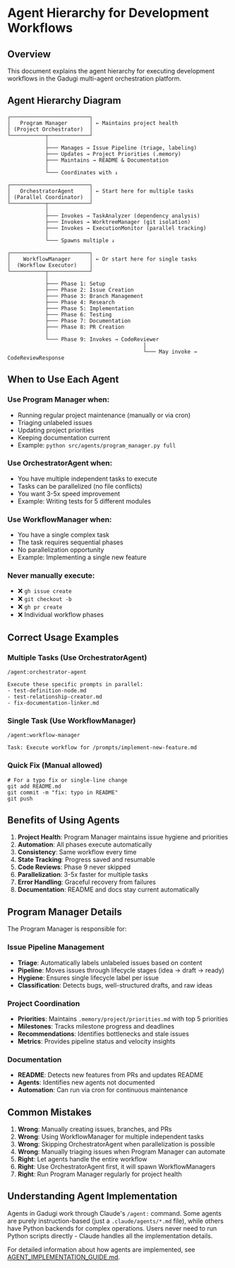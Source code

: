 # Agent Hierarchy for Development Workflows

## Overview

This document explains the agent hierarchy for executing development workflows in the Gadugi multi-agent orchestration platform.


## Agent Hierarchy Diagram

```
┌─────────────────────────┐
│   Program Manager       │ ← Maintains project health
│ (Project Orchestrator)  │
└───────────┬─────────────┘
            │
            ├─── Manages → Issue Pipeline (triage, labeling)
            ├─── Updates → Project Priorities (.memory)
            ├─── Maintains → README & Documentation
            │
            └─── Coordinates with ↓

┌─────────────────────────┐
│   OrchestratorAgent     │ ← Start here for multiple tasks
│ (Parallel Coordinator)  │
└───────────┬─────────────┘
            │
            ├─── Invokes → TaskAnalyzer (dependency analysis)
            ├─── Invokes → WorktreeManager (git isolation)
            ├─── Invokes → ExecutionMonitor (parallel tracking)
            │
            └─── Spawns multiple ↓
                        
┌─────────────────────────┐
│    WorkflowManager      │ ← Or start here for single tasks
│  (Workflow Executor)    │
└───────────┬─────────────┘
            │
            ├─── Phase 1: Setup
            ├─── Phase 2: Issue Creation
            ├─── Phase 3: Branch Management
            ├─── Phase 4: Research
            ├─── Phase 5: Implementation
            ├─── Phase 6: Testing
            ├─── Phase 7: Documentation
            ├─── Phase 8: PR Creation
            │
            └─── Phase 9: Invokes → CodeReviewer
                                           │
                                           └─── May invoke → CodeReviewResponse
```

## When to Use Each Agent

### Use Program Manager when:
- Running regular project maintenance (manually or via cron)
- Triaging unlabeled issues
- Updating project priorities
- Keeping documentation current
- Example: `python src/agents/program_manager.py full`

### Use OrchestratorAgent when:
- You have multiple independent tasks to execute
- Tasks can be parallelized (no file conflicts)
- You want 3-5x speed improvement
- Example: Writing tests for 5 different modules

### Use WorkflowManager when:
- You have a single complex task
- The task requires sequential phases
- No parallelization opportunity
- Example: Implementing a single new feature

### Never manually execute:
- ❌ `gh issue create`
- ❌ `git checkout -b`
- ❌ `gh pr create`
- ❌ Individual workflow phases

## Correct Usage Examples

### Multiple Tasks (Use OrchestratorAgent)
```
/agent:orchestrator-agent

Execute these specific prompts in parallel:
- test-definition-node.md
- test-relationship-creator.md
- fix-documentation-linker.md
```

### Single Task (Use WorkflowManager)
```
/agent:workflow-manager

Task: Execute workflow for /prompts/implement-new-feature.md
```

### Quick Fix (Manual allowed)
```
# For a typo fix or single-line change
git add README.md
git commit -m "fix: typo in README"
git push
```

## Benefits of Using Agents

1. **Project Health**: Program Manager maintains issue hygiene and priorities
2. **Automation**: All phases execute automatically
3. **Consistency**: Same workflow every time
4. **State Tracking**: Progress saved and resumable
5. **Code Reviews**: Phase 9 never skipped
6. **Parallelization**: 3-5x faster for multiple tasks
7. **Error Handling**: Graceful recovery from failures
8. **Documentation**: README and docs stay current automatically

## Program Manager Details

The Program Manager is responsible for:

### Issue Pipeline Management
- **Triage**: Automatically labels unlabeled issues based on content
- **Pipeline**: Moves issues through lifecycle stages (idea → draft → ready)
- **Hygiene**: Ensures single lifecycle label per issue
- **Classification**: Detects bugs, well-structured drafts, and raw ideas

### Project Coordination
- **Priorities**: Maintains `.memory/project/priorities.md` with top 5 priorities
- **Milestones**: Tracks milestone progress and deadlines
- **Recommendations**: Identifies bottlenecks and stale issues
- **Metrics**: Provides pipeline status and velocity insights

### Documentation
- **README**: Detects new features from PRs and updates README
- **Agents**: Identifies new agents not documented
- **Automation**: Can run via cron for continuous maintenance

## Common Mistakes

1. **Wrong**: Manually creating issues, branches, and PRs
2. **Wrong**: Using WorkflowManager for multiple independent tasks
3. **Wrong**: Skipping OrchestratorAgent when parallelization is possible
4. **Wrong**: Manually triaging issues when Program Manager can automate
5. **Right**: Let agents handle the entire workflow
6. **Right**: Use OrchestratorAgent first, it will spawn WorkflowManagers
7. **Right**: Run Program Manager regularly for project health

## Understanding Agent Implementation

Agents in Gadugi work through Claude's `/agent:` command. Some agents are purely instruction-based (just a `.claude/agents/*.md` file), while others have Python backends for complex operations. Users never need to run Python scripts directly - Claude handles all the implementation details.

For detailed information about how agents are implemented, see [AGENT_IMPLEMENTATION_GUIDE.md](docs/AGENT_IMPLEMENTATION_GUIDE.md).